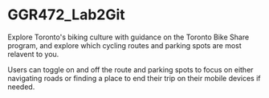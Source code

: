 # GGR472_Lab2Git

Explore Toronto's biking culture with guidance on the Toronto Bike Share program, and explore which cycling routes and parking spots are most relavent to you. 

Users can toggle on and off the route and parking spots to focus on either navigating roads or finding a place to end their trip on their mobile devices if needed.
 
